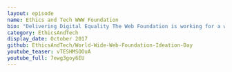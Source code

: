 ```yaml
---
layout: episode
name: Ethics and Tech WWW Foundation
bio: "Delivering Digital Equality The Web Foundation is working for a world where everyone has the same rights and opportunities online."
category: EthicsAndTech
display_date: October 2017
github: EthicsAndTech/World-Wide-Web-Foundation-Ideation-Day
youtube_teaser: vTESHMSOOuA
youtube_full: 7ewg3goy6EU
---
```


